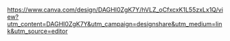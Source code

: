 https://www.canva.com/design/DAGHI0ZgK7Y/hVLZ_oCfxcxK1L55zxLx1Q/view?utm_content=DAGHI0ZgK7Y&utm_campaign=designshare&utm_medium=link&utm_source=editor
